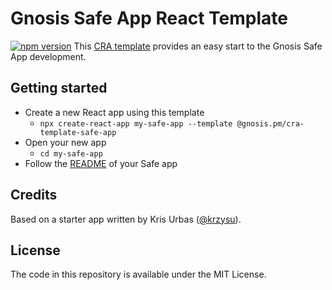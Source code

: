 # Gnosis Safe App React Template
[![npm version](https://badge.fury.io/js/%40gnosis.pm%2Fcra-template-safe-app.svg)](https://badge.fury.io/js/%40gnosis.pm%2Fcra-template-safe-app)
This [CRA template](https://create-react-app.dev/docs/custom-templates/) provides an easy start to the Gnosis Safe App development. 

## Getting started

- Create a new React app using this template
  - `npx create-react-app my-safe-app --template @gnosis.pm/cra-template-safe-app`
- Open your new app
  - `cd my-safe-app`
- Follow the [README](template/README.md) of your Safe app


## Credits

Based on a starter app written by Kris Urbas ([@krzysu](https://twitter.com/krzysu)).

## License

The code in this repository is available under the MIT License.
